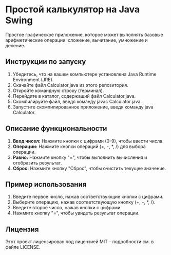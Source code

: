 # Простой калькулятор на Java Swing

Простое графическое приложение, которое может выполнять базовые арифметические операции: сложение, вычитание, умножение и деление.

## Инструкции по запуску

1. Убедитесь, что на вашем компьютере установлена Java Runtime Environment (JRE).
2. Скачайте файл Calculator.java из этого репозитория.
3. Откройте командную строку (терминал).
4. Перейдите в каталог, содержащий файл Calculator.java.
5. Скомпилируйте файл, введя команду javac Calculator.java.
6. Запустите скомпилированное приложение, введя команду java Calculator.

## Описание функциональности

1. **Ввод чисел:** Нажмите кнопки с цифрами (0-9), чтобы ввести числа.
2. **Операции:** Нажмите кнопки операций (+, -, *, /) для выбора операции.
3. **Равно:** Нажмите кнопку "=", чтобы выполнить вычисления и отобразить результат.
4. **Сброс:** Нажмите кнопку "Сброс", чтобы очистить текущее значение.

## Пример использования

1. Введите первое число, нажав соответствующие кнопки с цифрами.
2. Выберите операцию, нажав соответствующую кнопку (+, -, *, /).
3. Введите второе число, нажав кнопки с цифрами.
4. Нажмите кнопку "=", чтобы увидеть результат операции.

## Лицензия

Этот проект лицензирован под лицензией MIT - подробности см. в файле LICENSE.
